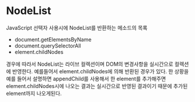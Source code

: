 NodeList
===
JavaScript 선택자 사용시에 NodeList를 반환하는 메소드의 목록
- document.getElementsByName
- document.querySelectorAll
- element.childNodes

경우에 따라서 NodeList는 라이브 컬렉션이며 DOM의 변경사항을 실시간으로 컬렉션에 반영한다. 예를들어서 element.childNodes에 의해 반환된 경우가 있다.
한 상황을 예를 들어서 설명하면 appendChild를 사용해서 한 element를 추가해주면 element.childNodes시에 나오는 결과는 실시간으로 반영된 결과이기 때문에
추가된 element까지 나오게된다.